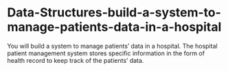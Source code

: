 # Data-Structures-build-a-system-to-manage-patients-data-in-a-hospital
You will build a system to manage patients’ data in a hospital. The hospital  patient management system stores specific information in the form of  health record to keep track of the patients’ data.
